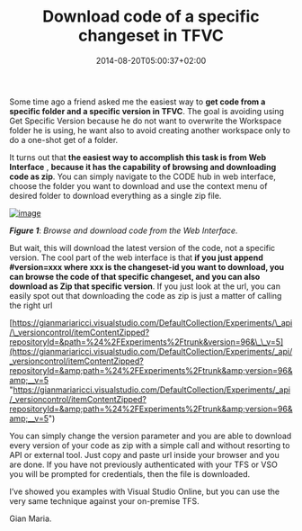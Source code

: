﻿---
title: "Download code of a specific changeset in TFVC"
description: ""
date: 2014-08-20T05:00:37+02:00
draft: false
tags: [Tfs]
categories: [Team Foundation Server]
---
Some time ago a friend asked me the easiest way to  **get code from a specific folder and a specific version in TFVC**. The goal is avoiding using Get Specific Version because he do not want to overwrite the Workspace folder he is using, he want also to avoid creating another workspace only to do a one-shot get of a folder.

It turns out that  **the easiest way to accomplish this task is from Web Interface** ,  **because it has the capability of browsing and downloading code as zip**. You can simply navigate to the CODE hub in web interface, choose the folder you want to download and use the context menu of desired folder to download everything as a single zip file.

[![image](https://www.codewrecks.com/blog/wp-content/uploads/2014/08/image_thumb10.png "image")](https://www.codewrecks.com/blog/wp-content/uploads/2014/08/image9.png)

 ***Figure 1***: *Browse and download code from the Web Interface.*

But wait, this will download the latest version of the code, not a specific version. The cool part of the web interface is that  **if you just append #version=xxx where xxx is the changeset-id you want to download, you can browse the code of that specific changeset, and you can also download as Zip that specific version**. If you just look at the url, you can easily spot out that downloading the code as zip is just a matter of calling the right url

[https://gianmariaricci.visualstudio.com/DefaultCollection/Experiments/\_api/\_versioncontrol/itemContentZipped?repositoryId=&path=%24%2FExperiments%2Ftrunk&version=96&\_\_v=5](https://gianmariaricci.visualstudio.com/DefaultCollection/Experiments/_api/_versioncontrol/itemContentZipped?repositoryId=&amp;path=%24%2FExperiments%2Ftrunk&amp;version=96&amp;__v=5 "https://gianmariaricci.visualstudio.com/DefaultCollection/Experiments/_api/_versioncontrol/itemContentZipped?repositoryId=&amp;path=%24%2FExperiments%2Ftrunk&amp;version=96&amp;__v=5")

You can simply change the version parameter and you are able to download every version of your code as zip with a simple call and without resorting to API or external tool. Just copy and paste url inside your browser and you are done. If you have not previously authenticated with your TFS or VSO you will be prompted for credentials, then the file is downloaded.

I’ve showed you examples with Visual Studio Online, but you can use the very same technique against your on-premise TFS.

Gian Maria.
